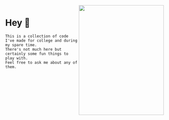 <img align="right" src="https://i.imgur.com/YZ5Au0M.png" width=270px height=350px />

# Hey 🦦

```
This is a collection of code I've made for college and during my spare time. 
There's not much here but certainly some fun things to play with. 
Feel free to ask me about any of them.
```
